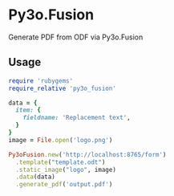 Py3o.Fusion
===========

Generate PDF from ODF via Py3o.Fusion

Usage
-----

```ruby
require 'rubygems'
require_relative 'py3o_fusion'

data = {
  item: {
    fieldname: 'Replacement text',
  }
}
image = File.open('logo.png')

Py3oFusion.new('http://localhost:8765/form')
  .template("template.odt")
  .static_image("logo", image)
  .data(data)
  .generate_pdf('output.pdf')
```
